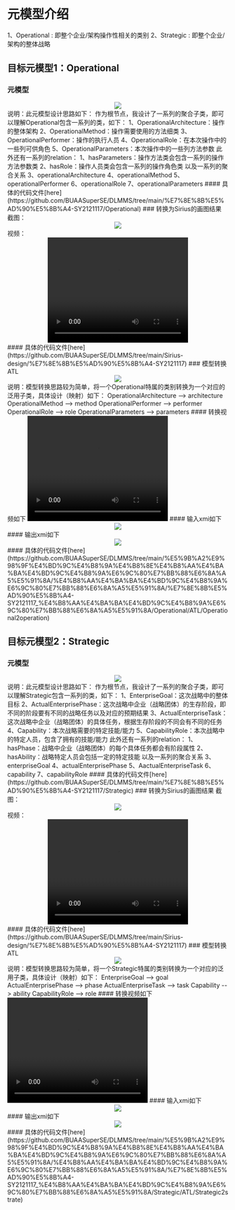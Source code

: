 # 元模型介绍
1、Operational : 即整个企业/架构操作性相关的类别
2、Strategic : 即整个企业/架构的整体战略

## 目标元模型1：Operational
### 元模型
<div align="center"><img src="./Operational/operational_in(Operational).png"/></div>
说明：此元模型设计思路如下：
作为根节点，我设计了一系列的聚合子类，即可以理解Operational包含一系列的类，如下：
1、OperationalArchitecture：操作的整体架构
2、OperationalMethod：操作需要使用的方法细类
3、OperationalPerformer：操作的执行人员
4、OperationalRole：在本次操作中的一些列可供角色
5、OperationalParameters：本次操作中的一些列方法参数
此外还有一系列的relation：
1、hasParameters：操作方法类会包含一系列的操作方法参数类
2、hasRole：操作人员类会包含一系列的操作角色类
以及一系列的聚合关系
3、operationalArchitecture
4、operationalMethod
5、operationalPerformer
6、operationalRole
7、operationalParameters
#### 具体的代码文件[here](https://github.com/BUAASuperSE/DLMMS/tree/main/%E7%8E%8B%E5%AD%90%E5%8B%A4-SY2121117/Operational)
### 转换为Sirius的画图结果
截图：
<div align="center"><img src="./Operational/operational_sirius.png"/></div>
视频：
<div align="center">
<video width="320" height="240" controls>
  <source src="../../../Sirius-design/王子勤-SY2121117/录屏.mov" type="video/mp4">
</video>
</div>
#### 具体的代码文件[here](https://github.com/BUAASuperSE/DLMMS/tree/main/Sirius-design/%E7%8E%8B%E5%AD%90%E5%8B%A4-SY2121117)
### 模型转换ATL
<div align="center"><img src="./Operational/operational_out(operation).png"/></div>
说明：模型转换思路较为简单，将一个Operational特属的类别转换为一个对应的泛用子类，具体设计（映射）如下：
OperationalArchitecture --> architecture
OperationalMethod --> method
OperationalPerformer --> performer
OperationalRole --> role
OperationalParameters --> parameters
#### 转换视频如下
<video width="320" height="240" controls>
  <source src="./Operational/Operational2operation.mov" type="video/mp4">
</video>
#### 输入xmi如下
<div align="center"><img src="./Operational/in.png"/></div>
#### 输出xmi如下
<div align="center"><img src="./Operational/out.png"/></div>
#### 具体的代码文件[here](https://github.com/BUAASuperSE/DLMMS/tree/main/%E5%9B%A2%E9%98%9F%E4%BD%9C%E4%B8%9A%E4%B8%8E%E4%B8%AA%E4%BA%BA%E4%BD%9C%E4%B8%9A%E6%9C%80%E7%BB%88%E6%8A%A5%E5%91%8A/%E4%B8%AA%E4%BA%BA%E4%BD%9C%E4%B8%9A%E6%9C%80%E7%BB%88%E6%8A%A5%E5%91%8A/%E7%8E%8B%E5%AD%90%E5%8B%A4-SY2121117_%E4%B8%AA%E4%BA%BA%E4%BD%9C%E4%B8%9A%E6%9C%80%E7%BB%88%E6%8A%A5%E5%91%8A/Operational/ATL/Operational2operation)

## 目标元模型2：Strategic
### 元模型
<div align="center"><img src="./Strategic/strategic_in(Strategic).png"/></div>
说明：此元模型设计思路如下：
作为根节点，我设计了一系列的聚合子类，即可以理解Strategic包含一系列的类，如下：
1、EnterpriseGoal：这次战略中的整体目标
2、ActualEnterprisePhase：这次战略中企业（战略团体）的生存阶段，即不同的阶段要有不同的战略任务以及对应的预期结果
3、ActualEnterpriseTask：这次战略中企业（战略团体）的具体任务，根据生存阶段的不同会有不同的任务
4、Capability：本次战略需要的特定技能/能力
5、CapabilityRole：本次战略中的特定人员，包含了拥有的技能/能力
此外还有一系列的relation：
1、hasPhase：战略中企业（战略团体）的每个具体任务都会有阶段属性
2、hasAbility：战略特定人员会包括一定的特定技能
以及一系列的聚合关系
3、enterpriseGoal
4、actualEnterprisePhase
5、AactualEnterpriseTask
6、capability
7、capabilityRole
#### 具体的代码文件[here](https://github.com/BUAASuperSE/DLMMS/tree/main/%E7%8E%8B%E5%AD%90%E5%8B%A4-SY2121117/Strategic)
### 转换为Sirius的画图结果
截图：
<div align="center"><img src="./Strategic/strategic_sirius.png"/></div>
视频：
<div align="center">
<video width="320" height="240" controls>
  <source src="../../../Sirius-design/王子勤-SY2121117/录屏.mov" type="video/mp4">
</video>
</div>
#### 具体的代码文件[here](https://github.com/BUAASuperSE/DLMMS/tree/main/Sirius-design/%E7%8E%8B%E5%AD%90%E5%8B%A4-SY2121117)
### 模型转换ATL
<div align="center"><img src="./Strategic/strategic_out(strategy).png"/></div>
说明：模型转换思路较为简单，将一个Strategic特属的类别转换为一个对应的泛用子类，具体设计（映射）如下：
EnterpriseGoal --> goal
ActualEnterprisePhase --> phase
ActualEnterpriseTask --> task
Capability --> ability
CapabilityRole --> role
#### 转换视频如下
<video width="320" height="240" controls>
  <source src="./Strategic/Strategic2strategy.mov" type="video/mp4">
</video>
#### 输入xmi如下
<div align="center"><img src="./Strategic/in.png"/></div>
#### 输出xmi如下
<div align="center"><img src="./Strategic/out.png"/></div>
#### 具体的代码文件[here](https://github.com/BUAASuperSE/DLMMS/tree/main/%E5%9B%A2%E9%98%9F%E4%BD%9C%E4%B8%9A%E4%B8%8E%E4%B8%AA%E4%BA%BA%E4%BD%9C%E4%B8%9A%E6%9C%80%E7%BB%88%E6%8A%A5%E5%91%8A/%E4%B8%AA%E4%BA%BA%E4%BD%9C%E4%B8%9A%E6%9C%80%E7%BB%88%E6%8A%A5%E5%91%8A/%E7%8E%8B%E5%AD%90%E5%8B%A4-SY2121117_%E4%B8%AA%E4%BA%BA%E4%BD%9C%E4%B8%9A%E6%9C%80%E7%BB%88%E6%8A%A5%E5%91%8A/Strategic/ATL/Strategic2strate)